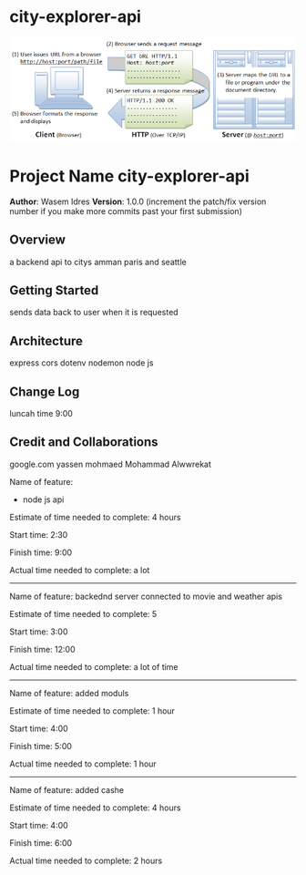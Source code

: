 # city-explorer-api



![](./0.png)


# Project Name city-explorer-api

**Author**: Wasem Idres
**Version**: 1.0.0 (increment the patch/fix version number if you make more commits past your first submission)

## Overview
a backend api to citys amman paris and seattle
## Getting Started
sends data back to user when it is requested
## Architecture
express
cors
dotenv
 nodemon
 node js


## Change Log
luncah time 9:00

## Credit and Collaborations
google.com
yassen 
mohmaed
Mohammad Alwwrekat

Name of feature: 

- node js api

Estimate of time needed to complete: 4 hours

Start time: 2:30

Finish time: 9:00

Actual time needed to complete: a lot 

---

Name of feature: backednd server connected to movie and weather apis

Estimate of time needed to complete: 5

Start time: 3:00

Finish time: 12:00

Actual time needed to complete: a lot of time

---


Name of feature: added moduls

Estimate of time needed to complete: 1 hour 


Start time: 4:00

Finish time: 5:00

Actual time needed to complete: 1 hour

---


Name of feature: added cashe

Estimate of time needed to complete: 4 hours 


Start time: 4:00

Finish time: 6:00

Actual time needed to complete: 2 hours
